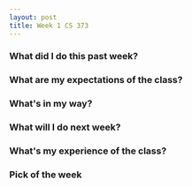 ```yaml
---
layout: post
title: Week 1 CS 373
---
```

### What did I do this past week?


### What are my expectations of the class?


### What's in my way?


### What will I do next week?


### What's my experience of the class?


### Pick of the week



